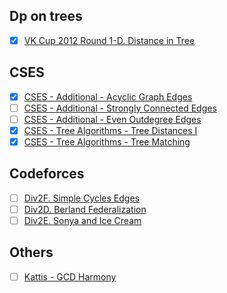 
## Dp on trees

*  [x] [VK Cup 2012 Round 1-D. Distance in Tree](https://codeforces.com/problemset/problem/161/D)


## CSES

* [x] [CSES - Additional - Acyclic Graph Edges](https://www.cses.fi/problemset/task/1756/)
* [ ] [CSES - Additional - Strongly Connected Edges](https://www.cses.fi/problemset/task/2177)
* [ ] [CSES - Additional - Even Outdegree Edges](https://www.cses.fi/problemset/task/2179)
* [x] [CSES - Tree Algorithms - Tree Distances I](https://cses.fi/problemset/task/1132)
* [x] [CSES - Tree Algorithms - Tree Matching](https://cses.fi/problemset/task/1130)

## Codeforces

* [ ] [Div2F. Simple Cycles Edges](https://codeforces.com/contest/962/problem/F)
* [ ] [Div2D. Berland Federalization](https://codeforces.com/problemset/problem/440/D)
* [ ] [Div2E. Sonya and Ice Cream](https://codeforces.com/contest/1004/problem/E)

## Others

* [ ] [Kattis - GCD Harmony](https://open.kattis.com/problems/gcdharmony) 